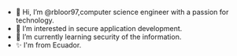 - 👋 Hi, I’m @rbloor97,computer science engineer with a passion for technology.
- 👀 I’m interested in secure application development.
- 🌱 I’m currently learning security of the information.
- ✨ I'm from Ecuador.

<!---
rbloor97/rbloor97 is a ✨ special ✨ repository because its `README.md` (this file) appears on your GitHub profile.
You can click the Preview link to take a look at your changes.
--->

